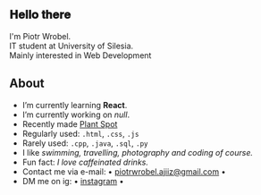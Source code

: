 <h2>𝐇𝐞𝐥𝐥𝐨 𝐭𝐡𝐞𝐫𝐞 </h2>
<p>I'm Piotr Wrobel.<br />
IT student at University of Silesia.<br />
Mainly interested in Web Development</p>

## About
* I’m currently learning **React**.
* I’m currently working on *null*.
* Recently made [Plant Spot](https://github.com/ajiiz/plants-react-app)
* Regularly used: `.html`, `.css`, `.js`
* Rarely used: `.cpp`, `.java`, `.sql`, `.py`
* I like *swimming, travelling, photography and coding of course.*
* Fun fact: *I love caffeinated drinks.*
* Contact me via e-mail: • piotrwrobel.ajiiz@gmail.com •
* DM me on ig: • <a href="https://www.instagram.com/pvvrbl/">instagram</a> •
